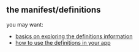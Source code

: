 ## the manifest/definitions

you may want:
- [basics on exploring the definitions information](exploring)
- [how to use the definitions in your app](using)